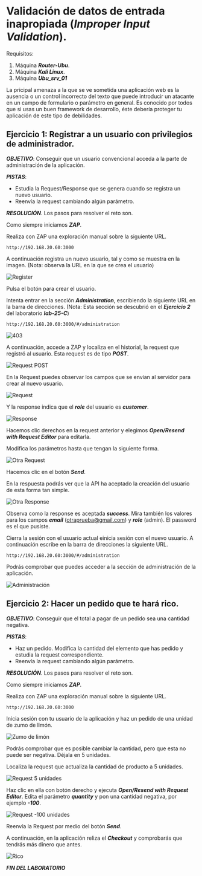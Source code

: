 # Validación de datos de entrada inapropiada (***Improper Input Validation***).

     

Requisitos:
1. Máquina ***Router-Ubu***.
2. Máquina ***Kali Linux***.
3. Máquina ***Ubu_srv_01***

La pricipal amenaza a la que se ve sometida una aplicación web es la ausencia o un control incorrecto del texto que puede introducir un atacante en un campo de formulario o parámetro en general. Es conocido por todos que si usas un buen framework de desarrollo, éste debería proteger tu aplicación de este tipo de debilidades.

## Ejercicio 1: Registrar a un usuario con privilegios de administrador. 

***OBJETIVO***: Conseguir que un usuario convencional acceda a la parte de administración de la aplicación.

***PISTAS***: 

* Estudia la Request/Response que se genera cuando se registra un nuevo usuario. 
* Reenvía la request cambiando algún parámetro.

***RESOLUCIÓN***. Los pasos para resolver el reto son.

Como siempre iniciamos ***ZAP***.

Realiza con ZAP una exploración manual sobre la siguiente URL.
```
http://192.168.20.60:3000
```

A continuación registra un nuevo usuario, tal y como se muestra en la imagen.
(Nota: observa la URL en la que se crea el usuario)

![Register](../img/lab-25-G/202212051046.png)

Pulsa el botón para crear el usuario.

Intenta entrar en la sección ***Administration***, escribiendo la siguiente URL en la barra de direcciones.
(Nota: Esta sección se descubrió en el ***Ejercicio 2*** del laboratorio ***lab-25-C***)
```
http://192.168.20.60:3000/#/administration
```

![403](../img/lab-25-G/202212051116.png)


A continuación, accede a ZAP y localiza en el historial, la request que registró al usuario. Esta request es de tipo ***POST***.

![Request POST](../img/lab-25-G/202212051050.png)

En la Request puedes observar los campos que se envían al servidor para crear al nuevo usuario.

![Request](../img/lab-25-G/202212051051.png)

Y la response indica que el ***role*** del usuario es ***customer***.

![Response](../img/lab-25-G/202212051053.png)

Hacemos clic derechos en la request anterior y elegimos ***Open/Resend with Request Editor*** para editarla.

Modifica los parámetros hasta que tengan la siguiente forma.

![Otra Request](../img/lab-25-G/202212051101.png)

Hacemos clic en el botón ***Send***.

En la respuesta podrás ver que la API ha aceptado la creación del usuario de esta forma tan simple.

![Otra Response](../img/lab-25-G/202212051102.png)

Observa como la response es aceptada ***success***. Mira también los valores para los campos ***email*** (otraprueba@gmail.com) y ***role*** (admin). El password es el que pusiste.

Cierra la sesión con el usuario actual einicia sesión con el nuevo usuario. A continuación escribe en la barra de direcciones la siguiente URL.
```
http://192.168.20.60:3000/#/administration
```

Podrás comprobar que puedes acceder a la sección de administración de la aplicación.

![Administración](../img/lab-25-G/202212051124.png)


## Ejercicio 2: Hacer un pedido que te hará rico.

***OBJETIVO***: Conseguir que el total a pagar de un pedido sea una cantidad negativa.

***PISTAS***: 

* Haz un pedido. Modifica la cantidad del elemento que has pedido y estudia la request correspondiente.
* Reenvía la request cambiando algún parámetro.

***RESOLUCIÓN***. Los pasos para resolver el reto son.

Como siempre iniciamos ***ZAP***.

Realiza con ZAP una exploración manual sobre la siguiente URL.
```
http://192.168.20.60:3000
```

Inicia sesión con tu usuario de la aplicación y haz un pedido de una unidad de zumo de limón.

![Zumo de limón](../img/lab-25-G/202212052029.png)

Podrás comprobar que es posible cambiar la cantidad, pero que esta no puede ser negativa. Déjala en 5 unidades.

Localiza la request que actualiza la cantidad de producto a 5 unidades. 

![Request 5 unidades](../img/lab-25-G/202212052029.png)

Haz clic en ella con botón derecho y ejecuta ***Open/Resend with Request Editor***. Edita el parámetro ***quantity*** y pon una cantidad negativa, por ejemplo ***-100***.

![Request -100 unidades](../img/lab-25-G/202212052029.png)

Reenvía la Request por medio del botón ***Send***.

A continuación, en la aplicación reliza el ***Checkout*** y comprobarás que tendrás más dinero que antes.

![Rico](../img/lab-25-G/202212052029.png)


***FIN DEL LABORATORIO***
